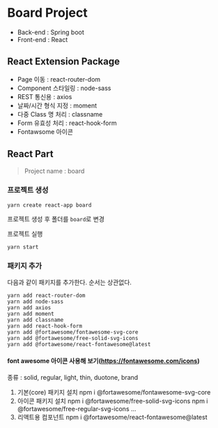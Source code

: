 # Board Project
- Back-end : Spring boot
- Front-end : React

## React Extension Package
- Page 이동 : react-router-dom
- Component 스타일링 : node-sass
- REST 통신용 : axios
- 날짜/시간 형식 지정 : moment
- 다중 Class 명 처리 : classname
- Form 유효성 처리 : react-hook-form
- Fontawsome 아이콘

## React Part
> Project name : board

### 프로젝트 생성
```
yarn create react-app board
```

프로젝트 생성 후 폴더를 ``board``로 변경

프로젝트 실행
```
yarn start
```

### 패키지 추가
다음과 같이 패키지를 추가한다. 순서는 상관없다.
```
yarn add react-router-dom
yarn add node-sass
yarn add axios
yarn add moment
yarn add classname
yarn add react-hook-form
yarn add @fortawesome/fontawesome-svg-core
yarn add @fortawesome/free-solid-svg-icons
yarn add @fortawesome/react-fontawesome@latest
```

#### font awesome 아이콘 사용해 보기(https://fontawesome.com/icons)
종류 : solid, regular, light, thin, duotone, brand
1. 기본(core) 패키지 설치
npm i @fortawesome/fontawesome-svg-core
2. 아이콘 패키지 설치
npm i @fortawesome/free-solid-svg-icons 
npm i @fortawesome/free-regular-svg-icons
...
3. 리액트용 컴포넌트
npm i @fortawesome/react-fontawesome@latest

